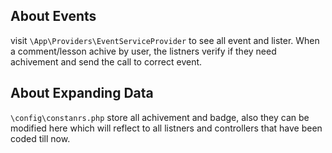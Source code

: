 ## About Events
visit `\App\Providers\EventServiceProvider` to see all event and lister.
When a comment/lesson achive by user, the listners verify if they need achivement and send the call to correct event.
## About Expanding Data
`\config\constanrs.php` store all achivement and badge, also they can be modified here which will reflect to all listners and controllers that have been coded till now. 

